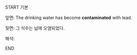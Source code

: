 START
기본

앞면:
The drinking water has become **contaminated** with lead.


뒷면:
그 식수는 납에 오염되었다.


해석:


<!--ID: 1735209849423-->
END